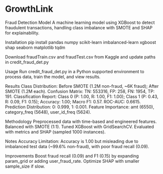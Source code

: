 # GrowthLink

Fraud Detection Model
A machine learning model using XGBoost to detect fraudulent transactions, handling class imbalance with SMOTE and SHAP for explainability.

Installation
pip install pandas numpy scikit-learn imbalanced-learn xgboost shap seaborn matplotlib tqdm

Download fraudTrain.csv and fraudTest.csv from Kaggle and update paths in credit_fraud_det.py

Usage
Run credit_fraud_det.py in a Python supported environment to process data, train the model, and view results.

Results
Class Distribution: Before SMOTE (1.2M non-fraud, ~6K fraud); After SMOTE (1.2M each).
Confusion Matrix: TN: 553316, FP: 258, FN: 1954, TP: 191.
Classification Report: Class 0 (P: 1.00, R: 1.00, F1: 1.00); Class 1 (P: 0.43, R: 0.09, F1: 0.15); Accuracy: 1.00; Macro F1: 0.57.
ROC-AUC: 0.6615.
Prediction Distribution: 0: 0.999, 1: 0.001.
Feature Importance: amt (6550), category_freq (5648), user_id_freq (5624).

Methodology
Preprocessed data with time-based and engineered features.
Balanced with SMOTE (1:1).
Tuned XGBoost with GridSearchCV.
Evaluated with metrics and SHAP (sampled 1000 instances).

Notes
Accuracy Limitation: Accuracy is 1.00 but misleading due to imbalanced test data (~99.6% non-fraud), with poor fraud recall (0.09).

Improvements
Boost fraud recall (0.09) and F1 (0.15) by expanding param_grid or adding user_fraud_rate.
Optimize SHAP with smaller sample_size if slow.


